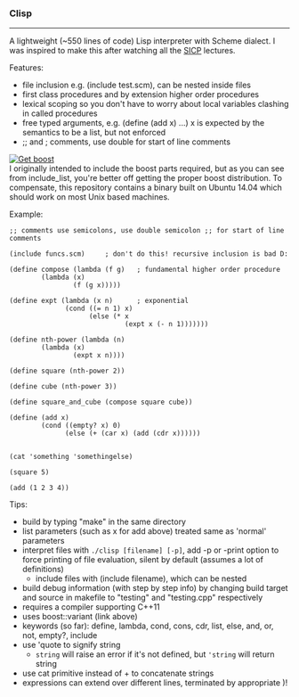 ### Clisp
---------------------

A lightweight (~550 lines of code) Lisp interpreter with Scheme dialect.
I was inspired to make this after watching all the [SICP](http://ocw.mit.edu/courses/electrical-engineering-and-computer-science/6-001-structure-and-interpretation-of-computer-programs-spring-2005/video-lectures/) lectures.

Features:
 - file inclusion e.g. (include test.scm), can be nested inside files 
 - first class procedures and by extension higher order procedures
 - lexical scoping so you don't have to worry about local variables clashing in called procedures
 - free typed arguments, e.g. (define (add x) ...) x is expected by the semantics to be a list, but not enforced
 - ;; and ; comments, use double for start of line comments


<a href="http://www.boost.org/users/download/"><img alt="Get boost" src="http://www.boost.org/style-v2/css_0/get-boost.png"></a> <br>
I originally intended to include the boost parts required, but as you can see from include\_list, 
you're better off getting the proper boost distribution. 
To compensate, this repository contains
a binary built on Ubuntu 14.04 which should work on most Unix based machines.


Example:

```
;; comments use semicolons, use double semicolon ;; for start of line comments

(include funcs.scm)     ; don't do this! recursive inclusion is bad D:

(define compose (lambda (f g)   ; fundamental higher order procedure
        (lambda (x)
                (f (g x)))))

(define expt (lambda (x n)      ; exponential 
              (cond ((= n 1) x)
                    (else (* x 
                             (expt x (- n 1)))))))

(define nth-power (lambda (n)
        (lambda (x)
                (expt x n))))

(define square (nth-power 2))

(define cube (nth-power 3))

(define square_and_cube (compose square cube))

(define (add x)
        (cond ((empty? x) 0)
              (else (+ (car x) (add (cdr x))))))


(cat 'something 'somethingelse)

(square 5)

(add (1 2 3 4))
```

Tips:
 - build by typing "make" in the same directory
 - list parameters (such as x for add above) treated same as 'normal' parameters
 - interpret files with `./clisp [filename] [-p]`, add -p or -print option to force printing of file evaluation, silent by default (assumes a lot of definitions)
    - include files with (include filename), which can be nested
 - build debug information (with step by step info) by changing build target and source in makefile to "testing" and "testing.cpp" respectively
 - requires a compiler supporting C++11
 - uses boost::variant (link above)
 - keywords (so far): define, lambda, cond, cons, cdr, list, else, and, or, not, empty?, include
 - use 'quote to signify string
     - `string` will raise an error if it's not defined, but `'string` will return string
 - use cat primitive instead of + to concatenate strings
 - expressions can extend over different lines, terminated by appropriate )!

